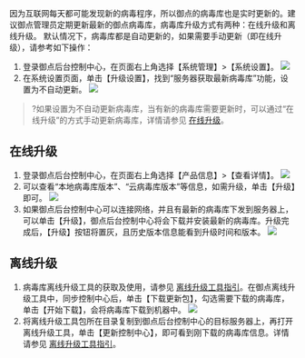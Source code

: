 因为互联网每天都可能发现新的病毒程序，所以御点的病毒库也是实时更新的。建议御点管理员定期更新最新的御点病毒库，病毒库升级方式有两种：在线升级和离线升级。
默认情况下，病毒库都是自动更新的，如果需要手动更新（即在线升级），请参考如下操作：  
1. 登录御点后台控制中心，在页面右上角选择【系统管理】>【系统设置】。
![](https://main.qcloudimg.com/raw/c14ffdfe59d0a7f0c33d2ab4de66137c.png)
2. 在系统设置页面，单击【升级设置】，找到“服务器获取最新病毒库”功能，设置为不自动更新。
![](https://main.qcloudimg.com/raw/b1809da68df6578f98a03ef42ad341f9.png)
>?如果设置为不自动更新病毒库，当有新的病毒库需要更新时，可以通过“在线升级”的方式手动更新病毒库，详情请参见 [在线升级](#zxsj)。
<span id="zxsj"></span>

## 在线升级

1. 登录御点后台控制中心，在页面右上角选择【产品信息】>【查看详情】。
![](https://main.qcloudimg.com/raw/d559d61dd4161737e1ff973d1f3b3905.png)
2. 可以查看“本地病毒库版本”、“云病毒库版本”等信息，如需升级，单击【升级】即可。
![](https://main.qcloudimg.com/raw/8488c904844832ce1cd45de3cae34d0f.png)
3. 如果御点后台控制中心可以连接网络，并且有最新的病毒库下发到服务器上，可以单击【升级】，御点后台控制中心将会下载并安装最新的病毒库。升级完成后，【升级】按钮将置灰，且历史版本信息能看到升级时间和版本。
![](https://main.qcloudimg.com/raw/f18d37a11f7f6239852c7592990b1b1f.png)

##  离线升级
1. 病毒库离线升级工具的获取及使用，请参见 [离线升级工具指引](https://cloud.tencent.com/document/product/1009/40451)。在御点离线升级工具中，同步控制中心后，单击【下载更新包】，勾选需要下载的病毒库，单击【开始下载】，会将病毒库下载到机器中。
![](https://main.qcloudimg.com/raw/7af3d6c1ce4cc4d3461f8ee17ab53d0b.png)
2. 将离线升级工具包所在目录复制到御点后台控制中心的目标服务器上，再打开离线升级工具，单击【更新控制中心】，即可看到刚下载的病毒库信息。详情请参见 [离线升级工具指引](https://cloud.tencent.com/document/product/1009/40451)。

